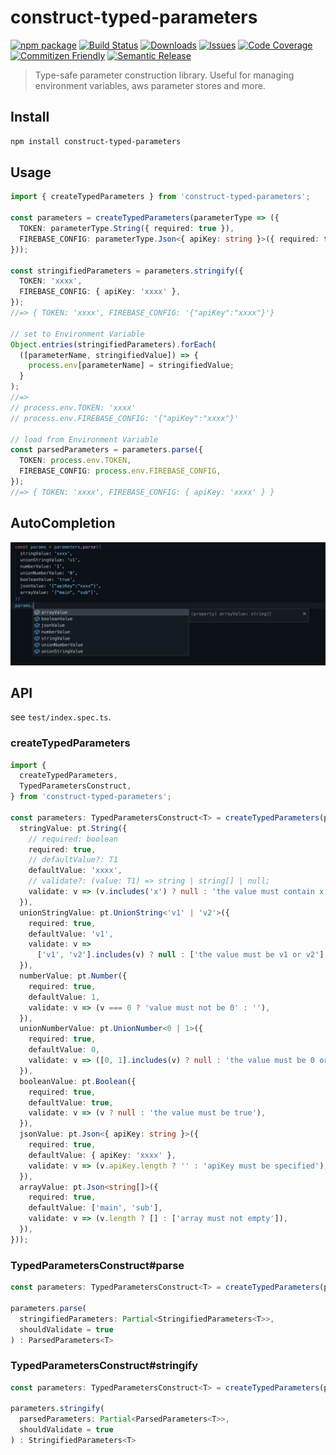 # construct-typed-parameters

[![npm package][npm-img]][npm-url]
[![Build Status][build-img]][build-url]
[![Downloads][downloads-img]][downloads-url]
[![Issues][issues-img]][issues-url]
[![Code Coverage][codecov-img]][codecov-url]
[![Commitizen Friendly][commitizen-img]][commitizen-url]
[![Semantic Release][semantic-release-img]][semantic-release-url]

> Type-safe parameter construction library. Useful for managing environment variables, aws parameter stores and more.

## Install

```bash
npm install construct-typed-parameters
```

## Usage

```ts
import { createTypedParameters } from 'construct-typed-parameters';

const parameters = createTypedParameters(parameterType => ({
  TOKEN: parameterType.String({ required: true }),
  FIREBASE_CONFIG: parameterType.Json<{ apiKey: string }>({ required: true }),
}));

const stringifiedParameters = parameters.stringify({
  TOKEN: 'xxxx',
  FIREBASE_CONFIG: { apiKey: 'xxxx' },
});
//=> { TOKEN: 'xxxx', FIREBASE_CONFIG: '{"apiKey":"xxxx"}'}

// set to Environment Variable
Object.entries(stringifiedParameters).forEach(
  ([parameterName, stringifiedValue]) => {
    process.env[parameterName] = stringifiedValue;
  }
);
//=>
// process.env.TOKEN: 'xxxx'
// process.env.FIREBASE_CONFIG: '{"apiKey":"xxxx"}'

// load from Environment Variable
const parsedParameters = parameters.parse({
  TOKEN: process.env.TOKEN,
  FIREBASE_CONFIG: process.env.FIREBASE_CONFIG,
});
//=> { TOKEN: 'xxxx', FIREBASE_CONFIG: { apiKey: 'xxxx' } }
```

## AutoCompletion

![AutoCompletion](https://github.com/masahirompp/construct-typed-parameters/blob/image/autocompletion.png?raw=true)

## API

see `test/index.spec.ts`.

### createTypedParameters

```ts
import {
  createTypedParameters,
  TypedParametersConstruct,
} from 'construct-typed-parameters';

const parameters: TypedParametersConstruct<T> = createTypedParameters(pt => ({
  stringValue: pt.String({
    // required: boolean
    required: true,
    // defaultValue?: T1
    defaultValue: 'xxxx',
    // validate?: (value: T1) => string | string[] | null;
    validate: v => (v.includes('x') ? null : 'the value must contain x'),
  }),
  unionStringValue: pt.UnionString<'v1' | 'v2'>({
    required: true,
    defaultValue: 'v1',
    validate: v =>
      ['v1', 'v2'].includes(v) ? null : ['the value must be v1 or v2'],
  }),
  numberValue: pt.Number({
    required: true,
    defaultValue: 1,
    validate: v => (v === 0 ? 'value must not be 0' : ''),
  }),
  unionNumberValue: pt.UnionNumber<0 | 1>({
    required: true,
    defaultValue: 0,
    validate: v => ([0, 1].includes(v) ? null : 'the value must be 0 or 1'),
  }),
  booleanValue: pt.Boolean({
    required: true,
    defaultValue: true,
    validate: v => (v ? null : 'the value must be true'),
  }),
  jsonValue: pt.Json<{ apiKey: string }>({
    required: true,
    defaultValue: { apiKey: 'xxxx' },
    validate: v => (v.apiKey.length ? '' : 'apiKey must be specified'),
  }),
  arrayValue: pt.Json<string[]>({
    required: true,
    defaultValue: ['main', 'sub'],
    validate: v => (v.length ? [] : ['array must not empty']),
  }),
}));
```

### TypedParametersConstruct#parse

```ts
const parameters: TypedParametersConstruct<T> = createTypedParameters(pt => ({ ... }));

parameters.parse(
  stringifiedParameters: Partial<StringifiedParameters<T>>,
  shouldValidate = true
) : ParsedParameters<T>
```

### TypedParametersConstruct#stringify

```ts
const parameters: TypedParametersConstruct<T> = createTypedParameters(pt => ({ ... }));

parameters.stringify(
  parsedParameters: Partial<ParsedParameters<T>>,
  shouldValidate = true
) : StringifiedParameters<T>
```

[build-img]: https://github.com/masahirompp/construct-typed-parameters/actions/workflows/release.yml/badge.svg
[build-url]: https://github.com/masahirompp/construct-typed-parameters/actions/workflows/release.yml
[downloads-img]: https://img.shields.io/npm/dt/construct-typed-parameters
[downloads-url]: https://www.npmtrends.com/construct-typed-parameters
[npm-img]: https://img.shields.io/npm/v/construct-typed-parameters
[npm-url]: https://www.npmjs.com/package/construct-typed-parameters
[issues-img]: https://img.shields.io/github/issues/masahirompp/construct-typed-parameters
[issues-url]: https://github.com/masahirompp/construct-typed-parameters/issues
[codecov-img]: https://codecov.io/gh/masahirompp/construct-typed-parameters/branch/main/graph/badge.svg
[codecov-url]: https://codecov.io/gh/masahirompp/construct-typed-parameters
[semantic-release-img]: https://img.shields.io/badge/%20%20%F0%9F%93%A6%F0%9F%9A%80-semantic--release-e10079.svg
[semantic-release-url]: https://github.com/semantic-release/semantic-release
[commitizen-img]: https://img.shields.io/badge/commitizen-friendly-brightgreen.svg
[commitizen-url]: http://commitizen.github.io/cz-cli/
